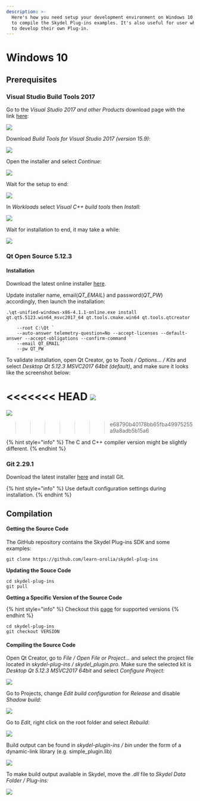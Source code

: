 ```yaml
---
description: >-
  Here's how you need setup your development environment on Windows 10 in order
  to compile the Skydel Plug-ins examples. It's also useful for user who wants
  to develop their own Plug-in.
---
```


# Windows 10

## Prerequisites

### Visual Studio Build Tools 2017

Go to the _Visual Studio 2017 and other Products_ download page with the link [here](https://visualstudio.microsoft.com/vs/older-downloads/):

![](../.gitbook/assets/windows/install_vs_1.png)

Download _Build Tools for Visual Studio 2017 \(version 15.9\)_:

![](../.gitbook/assets/windows/install_vs_2.png)

Open the installer and select _Continue_:

![](../.gitbook/assets/windows/install_vs_3.png)

Wait for the setup to end:

![](../.gitbook/assets/windows/install_vs_4.png)

In _Workloads_ select _Visual C++ build tools_ then _Install:_

![](../.gitbook/assets/windows/install_vs_5.png)

Wait for installation to end, it may take a while:

![](../.gitbook/assets/windows/install_vs_6.png)

### Qt Open Source 5.12.3

#### Installation

Download the latest online installer [here](https://download.qt.io/official_releases/online_installers/qt-unified-windows-x86-online.exe).

Update installer name, email\(_QT\_EMAIL_\) and password\(_QT\_PW_\) accordingly, then launch the installation:

```aspnet
.\qt-unified-windows-x86-4.1.1-online.exe install qt.qt5.5123.win64_msvc2017_64 qt.tools.cmake.win64 qt.tools.qtcreator `
	--root C:\Qt `
	--auto-answer telemetry-question=No --accept-licenses --default-answer --accept-obligations --confirm-command `
	--email QT_EMAIL `
	--pw QT_PW
```

To validate installation, open Qt Creator, go to _Tools / Options... / Kits_ and select _Desktop Qt 5.12.3 MSVC2017 64bit \(default\)_, and make sure it looks like the screenshot below:

<<<<<<< HEAD
![](../.gitbook/assets/windows/config_qt_1.png)
=======
![](../.gitbook/assets/win_config_qt_1%20%281%29.png)
>>>>>>> e68790b40178bb65fba49975255a9a8adb5b15a6

{% hint style="info" %}
The C and C++ compiler version might be slightly different.
{% endhint %}

### Git 2.29.1

Download the latest installer [here](https://gitforwindows.org/) and install Git.

{% hint style="info" %}
Use default configuration settings during installation.
{% endhint %}

## Compilation

#### Getting the Source Code

The GitHub repository contains the Skydel Plug-ins SDK and some examples:

```text
git clone https://github.com/learn-orolia/skydel-plug-ins
```

**Updating the Souce Code**

```text
cd skydel-plug-ins
git pull
```

**Getting a Specific Version of the Source Code**

{% hint style="info" %}
Checkout this [page](https://github.com/learn-orolia/skydel-plug-ins/releases) for supported versions
{% endhint %}

```text
cd skydel-plug-ins
git checkout VERSION
```

#### Compiling the Source Code

Open Qt Creator, go to _File / Open File or Project..._ and select the project file located in _skydel-plug-ins / skydel\_plugin.pro_. Make sure the selected kit is _Desktop Qt 5.12.3 MSVC2017 64bit_ and select _Configure Project:_

![](../.gitbook/assets/windows/compile_1.png)

Go to Projects, change _Edit build configuration_ for _Release_ and disable _Shadow build:_

![](../.gitbook/assets/windows/compile_2.png)

Go to _Edit_, right click on the root folder and select _Rebuild_:

![](../.gitbook/assets/windows/compile_3.png)

Build output can be found in _skydel-plugin-ins / bin_ under the form of a dynamic-link library \(e.g. simple\_plugin.lib\)

![](../.gitbook/assets/windows/compile_4.png)

To make build output available in Skydel, move the _.dll_ file to _Skydel Data Folder / Plug-ins:_

![](../.gitbook/assets/windows/compile_5.png)

